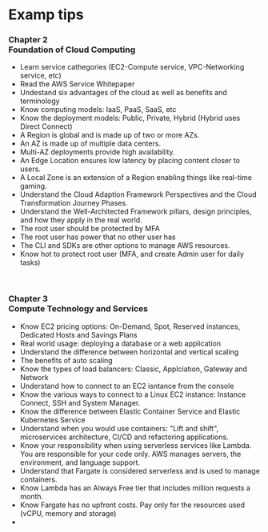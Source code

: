 # Examp tips

### Chapter 2<br>Foundation of Cloud Computing
- Learn service cathegories (EC2-Compute service, VPC-Networking service, etc)
- Read the AWS Service Whitepaper
- Undestand six advantages of the cloud as well as benefits and terminology
- Know computing models: IaaS, PaaS, SaaS, etc
- Know the deployment models: Public, Private, Hybrid (Hybrid uses Direct Connect)
- A Region is global and is made up of two or more AZs.
- An AZ is made up of multiple data centers.
- Multi-AZ deployments provide high availability.
- An Edge Location ensures low latency by placing content closer to users.
- A Local Zone is an extension of a Region enabling things like real-time gaming.
- Understand the Cloud Adaption Framework Perspectives and the Cloud Transformation Journey Phases.
- Understand the Well-Architected Framework pillars, design principles, and how they apply in the real world.
- The root user should be protected by MFA
- The root user has power that no other user has
- The CLI and SDKs are other options to manage AWS resources.
- Know hot to protect root user (MFA, and create Admin user for daily tasks)

<br>

### Chapter 3<br>Compute Technology and Services
- Know EC2 pricing options: On-Demand, Spot, Reserved instances, Dedicated Hosts and Savings Plans
- Real world usage: deploying a database or a web application
- Understand the difference between horizontal and vertical scaling
- The benefits of auto scaling
- Know the types of load balancers: Classic, Applciation, Gateway and Network
- Understand how to connect to an EC2 isntance from the console
- Know the various ways to connect to a Linux EC2 instance: Instance Connect, SSH and System Manager.
- Know the difference between Elastic Container Service and Elastic Kubernetes Service
- Understand when you would use containers: "Lift and shift", microservices architecture, CI/CD and refactoring applications.
- Know your responsibility when using serverless services like Lambda. You are responsible for your code only. AWS manages servers, the environment, and language support.
- Understand that Fargate is considered serverless and is used to manage containers.
- Know Lambda has an Always Free tier that includes million requests a month.
- Know Fargate has no upfront costs. Pay only for the resources used (vCPU, memory and storage)
- 